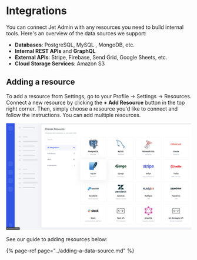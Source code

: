 # Integrations

You can connect Jet Admin with any resources you need to build internal tools. Here's an overview of the data sources we support:

* **Databases**: PostgreSQL, MySQL , MongoDB, etc.
* **Internal REST APIs** and **GraphQL**
* **External APIs**: Stripe, Firebase, Send Grid, Google Sheets, etc.
* **Cloud Storage Services**: Amazon S3

## Adding a resource

To add a resource from Settings, go to your Profile → Settings → Resources. Connect a new resource by clicking the **+ Add Resource** button in the top right corner. Then, simply choose a resource you'd like to connect and follow the instructions. You can add multiple resources.

![](../../.gitbook/assets/image%20%28334%29.png)

See our guide to adding resources below:

{% page-ref page="../adding-a-data-source.md" %}

